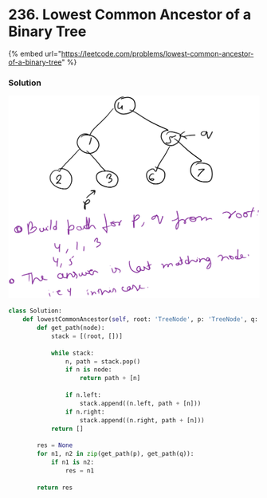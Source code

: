 # 236. Lowest Common Ancestor of a Binary Tree

{% embed url="https://leetcode.com/problems/lowest-common-ancestor-of-a-binary-tree" %}

### Solution

<img src="../../../.gitbook/assets/file.drawing (3) (1) (1) (1).svg" alt="" class="gitbook-drawing">

```python
class Solution:
    def lowestCommonAncestor(self, root: 'TreeNode', p: 'TreeNode', q: 'TreeNode') -> 'TreeNode':
        def get_path(node):
            stack = [(root, [])]
            
            while stack:
                n, path = stack.pop()
                if n is node:
                    return path + [n]
        
                if n.left:
                    stack.append((n.left, path + [n]))
                if n.right:
                    stack.append((n.right, path + [n]))
            return []

        res = None
        for n1, n2 in zip(get_path(p), get_path(q)):
            if n1 is n2:
                res = n1
        
        return res
```
